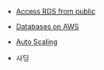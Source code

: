 - [Access RDS from public](https://aws.amazon.com/ko/premiumsupport/knowledge-center/rds-connectivity-instance-subnet-vpc/)
- [Databases on AWS](https://aws.amazon.com/ko/products/databases/)

- [Auto Scaling](https://aws.amazon.com/ko/about-aws/whats-new/2019/06/rds-storage-auto-scaling/)
- 샤딩